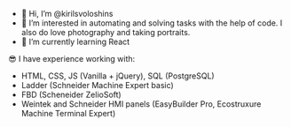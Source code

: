 - 👋 Hi, I’m @kirilsvoloshins
- 👀 I’m interested in automating and solving tasks with the help of code. I also do love photography and taking portraits. 
- 🌱 I’m currently learning React

😎 I have experience working with:
- HTML, CSS, JS (Vanilla + jQuery), SQL (PostgreSQL)
- Ladder (Schneider Machine Expert basic)
- FBD (Scheneider ZelioSoft)
- Weintek and Schneider HMI panels (EasyBuilder Pro, Ecostruxure Machine Terminal Expert)


<!---
kirilsvoloshins/kirilsvoloshins is a ✨ special ✨ repository because its `README.md` (this file) appears on your GitHub profile.
You can click the Preview link to take a look at your changes.
--->
